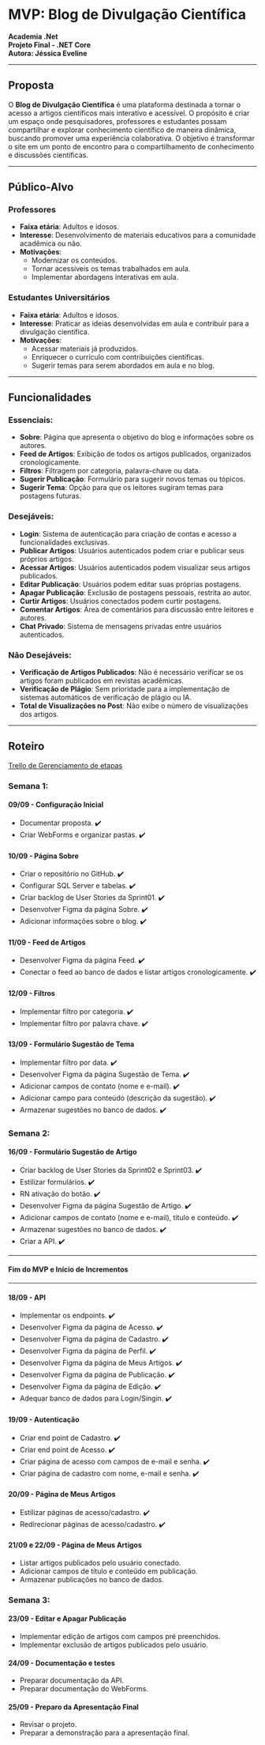 # **MVP: Blog de Divulgação Científica**

**Academia .Net**  
**Projeto Final - .NET Core**  
**Autora: Jéssica Eveline**

---

## **Proposta**

O **Blog de Divulgação Científica** é uma plataforma destinada a tornar o acesso a artigos científicos mais interativo e acessível. O propósito é criar um espaço onde pesquisadores, professores e estudantes possam compartilhar e explorar conhecimento científico de maneira dinâmica, buscando promover uma experiência colaborativa. O objetivo é transformar o site em um ponto de encontro para o compartilhamento de conhecimento e discussões científicas.

---

## **Público-Alvo**

### **Professores**
- **Faixa etária**: Adultos e idosos.
- **Interesse**: Desenvolvimento de materiais educativos para a comunidade acadêmica ou não.
- **Motivações**:
  - Modernizar os conteúdos.
  - Tornar acessíveis os temas trabalhados em aula.
  - Implementar abordagens interativas em aula.

### **Estudantes Universitários**
- **Faixa etária**: Adultos e idosos.
- **Interesse**: Praticar as ideias desenvolvidas em aula e contribuir para a divulgação científica.
- **Motivações**:
  - Acessar materiais já produzidos.
  - Enriquecer o currículo com contribuições científicas.
  - Sugerir temas para serem abordados em aula e no blog.

---

## **Funcionalidades**

### **Essenciais:**
- **Sobre**: Página que apresenta o objetivo do blog e informações sobre os autores.
- **Feed de Artigos**: Exibição de todos os artigos publicados, organizados cronologicamente.
- **Filtros**: Filtragem por categoria, palavra-chave ou data.
- **Sugerir Publicação**: Formulário para sugerir novos temas ou tópicos.
- **Sugerir Tema**: Opção para que os leitores sugiram temas para postagens futuras.

### **Desejáveis:**
- **Login**: Sistema de autenticação para criação de contas e acesso a funcionalidades exclusivas.
- **Publicar Artigos**: Usuários autenticados podem criar e publicar seus próprios artigos.
- **Acessar Artigos**: Usuários autenticados podem visualizar seus artigos publicados.
- **Editar Publicação**: Usuários podem editar suas próprias postagens.
- **Apagar Publicação**: Exclusão de postagens pessoais, restrita ao autor.
- **Curtir Artigos**: Usuários conectados podem curtir postagens.
- **Comentar Artigos**: Área de comentários para discussão entre leitores e autores.
- **Chat Privado**: Sistema de mensagens privadas entre usuários autenticados.

### **Não Desejáveis:**
- **Verificação de Artigos Publicados**: Não é necessário verificar se os artigos foram publicados em revistas acadêmicas.
- **Verificação de Plágio**: Sem prioridade para a implementação de sistemas automáticos de verificação de plágio ou IA.
- **Total de Visualizações no Post**: Não exibe o número de visualizações dos artigos.

---

## **Roteiro**
[Trello de Gerenciamento de etapas](https://trello.com/invite/b/66df81376f95a28c3d95be36/ATTIc2a800e06ddbc3e3669f7e63b252fd0553F48520/projeto-final-net)

### **Semana 1:**

#### **09/09 - Configuração Inicial**
- Documentar proposta. ✔️
- Criar WebForms e organizar pastas. ✔️

#### **10/09 - Página Sobre**
- Criar o repositório no GitHub. ✔️
- Configurar SQL Server e tabelas. ✔️
- Criar backlog de User Stories da Sprint01. ✔️
- Desenvolver Figma da página Sobre. ✔️
- Adicionar informações sobre o blog. ✔️

#### **11/09 - Feed de Artigos**
- Desenvolver Figma da página Feed. ✔️
- Conectar o feed ao banco de dados e listar artigos cronologicamente. ✔️

#### **12/09 - Filtros**
- Implementar filtro por categoria. ✔️
- Implementar filtro por palavra chave. ✔️

#### **13/09 - Formulário Sugestão de Tema**
- Implementar filtro por data. ✔️
- Desenvolver Figma da página Sugestão de Tema. ✔️
- Adicionar campos de contato (nome e e-mail). ✔️
- Adicionar campo para conteúdo (descrição da sugestão). ✔️
- Armazenar sugestões no banco de dados. ✔️

### **Semana 2:**

#### **16/09 - Formulário Sugestão de Artigo**
- Criar backlog de User Stories da Sprint02 e Sprint03. ✔️
- Estilizar formulários. ✔️
- RN ativação do botão. ✔️
- Desenvolver Figma da página Sugestão de Artigo. ✔️
- Adicionar campos de contato (nome e e-mail), título e conteúdo. ✔️
- Armazenar sugestões no banco de dados. ✔️
- Criar a API. ✔️

---
#### Fim do MVP e Início de Incrementos
---

#### **18/09 - API**
- Implementar os endpoints. ✔️
- Desenvolver Figma da página de Acesso. ✔️
- Desenvolver Figma da página de Cadastro. ✔️
- Desenvolver Figma da página de Perfil. ✔️
- Desenvolver Figma da página de Meus Artigos. ✔️
- Desenvolver Figma da página de Publicação. ✔️
- Desenvolver Figma da página de Edição. ✔️
- Adequar banco de dados para Login/Singin. ✔️

#### **19/09 - Autenticação**
- Criar end point de Cadastro. ✔️
- Criar end point de Acesso. ✔️
- Criar página de acesso com campos de e-mail e senha. ✔️
- Criar página de cadastro com nome, e-mail e senha. ✔️

#### **20/09 - Página de Meus Artigos**
- Estilizar páginas de acesso/cadastro. ✔️
- Redirecionar páginas de acesso/cadastro. ✔️

#### **21/09 e 22/09 - Página de Meus Artigos**
- Listar artigos publicados pelo usuário conectado.
- Adicionar campos de título e conteúdo em publicação.
- Armazenar publicações no banco de dados.

### **Semana 3:**

#### **23/09 - Editar e Apagar Publicação**
- Implementar edição de artigos com campos pré preenchidos.
- Implementar exclusão de artigos publicados pelo usuário.

#### **24/09 - Documentação e testes**
- Preparar documentação da API.
- Preparar documentação do WebForms.

#### **25/09 - Preparo da Apresentação Final**
- Revisar o projeto.
- Preparar a demonstração para a apresentação final.